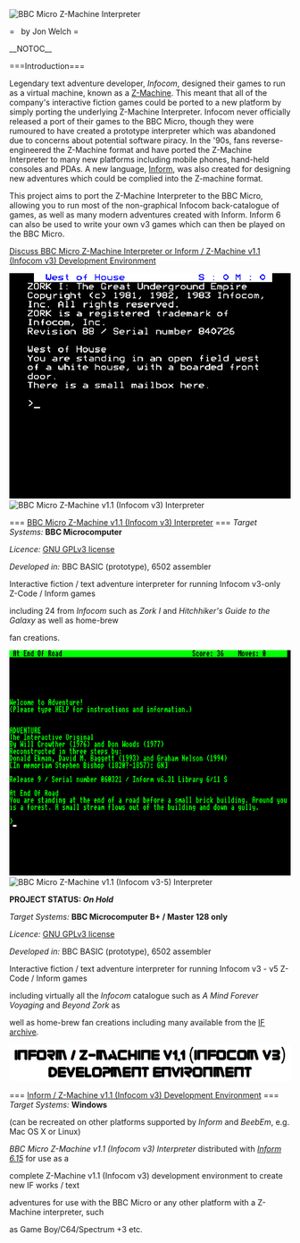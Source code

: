 <img src="Z-machineinterpreterlogo.png" title="fig:BBC Micro Z-Machine Interpreter" alt="BBC Micro Z-Machine Interpreter" width="300" height="163" />

=   by Jon Welch =



\_\_NOTOC\_\_



===Introduction===



Legendary text adventure developer, *Infocom*, designed their games to run as a virtual machine, known as a [Z-Machine](http://en.wikipedia.org/wiki/Z-machine_(interpreter)). This meant that all of the company's interactive fiction games could be ported to a new platform by simply porting the underlying Z-Machine Interpreter. Infocom never officially released a port of their games to the BBC Micro, though they were rumoured to have created a prototype interpreter which was abandoned due to concerns about potential software piracy. In the '90s, fans reverse-engineered the Z-Machine format and have ported the Z-Machine Interpreter to many new platforms including mobile phones, hand-held consoles and PDAs. A new language, [Inform](http://www.inform-fiction.org/), was also created for designing new adventures which could be complied into the Z-machine format.



This project aims to port the Z-Machine Interpreter to the BBC Micro, allowing you to run most of the non-graphical Infocom back-catalogue of games, as well as many modern adventures created with Inform. Inform 6 can also be used to write your own v3 games which can then be played on the BBC Micro.



[Discuss BBC Micro Z-Machine Interpreter or Inform / Z-Machine v1.1 (Infocom v3) Development Environment](http://www.retrosoftware.co.uk/forum/viewforum.php?f=30)

![](./images/BBCModelBZMachineInterpreter-zorkIz3.png "fig:BBCModelBZMachineInterpreter-zorkIz3.png") <img src="z-machineinterpreterv3logo.png" title="fig:BBC Micro Z-Machine v1.1 (Infocom v3) Interpreter" alt="BBC Micro Z-Machine v1.1 (Infocom v3) Interpreter" width="400" height="94" />

=== [BBC Micro Z-Machine v1.1 (Infocom v3) Interpreter](BBC_Micro_Z-Machine_Interpreter_v3 "wikilink") === *Target Systems:* **BBC Microcomputer**

*Licence:* [GNU GPLv3 license](http://en.wikipedia.org/wiki/GNU_General_Public_License)

*Developed in:* BBC BASIC (prototype), 6502 assembler

Interactive fiction / text adventure interpreter for running Infocom v3-only Z-Code / Inform games

including 24 from *Infocom* such as *Zork I* and *Hitchhiker's Guide to the Galaxy* as well as home-brew

fan creations.

![](./images/BBCMasterZMachineInterpreter-Adventz5.png "fig:BBCMasterZMachineInterpreter-Adventz5.png") <img src="z-machineinterpreterv35logo.png" title="fig:BBC Micro Z-Machine v1.1 (Infocom v3-5) Interpreter" alt="BBC Micro Z-Machine v1.1 (Infocom v3-5) Interpreter" width="400" height="93" />

**PROJECT STATUS: *On Hold***

*Target Systems:* **BBC Microcomputer B+ / Master 128 only**

*Licence:* [GNU GPLv3 license](http://en.wikipedia.org/wiki/GNU_General_Public_License)

*Developed in:* BBC BASIC (prototype), 6502 assembler

Interactive fiction / text adventure interpreter for running Infocom v3 - v5 Z-Code / Inform games

including virtually all the *Infocom* catalogue such as *A Mind Forever Voyaging* and *Beyond Zork* as

well as home-brew fan creations including many available from the [IF archive](http://mirror.ifarchive.org/if-archive/games/zcode/).

![](./images/informv3idelogo.png)

=== [Inform / Z-Machine v1.1 (Infocom v3) Development Environment](BBC_Micro_Z-Machine_Interpreter_informz3 "wikilink") === *Target Systems:* **Windows**

(can be recreated on other platforms supported by *Inform* and *BeebEm*, e.g. Mac OS X or Linux)

*BBC Micro Z-Machine v1.1 (Infocom v3) Interpreter* distributed with [*Inform 6.15*](http://www.inform-fiction.org/inform6.html) for use as a

complete Z-Machine v1.1 (Infocom v3) development environment to create new IF works / text

adventures for use with the BBC Micro or any other platform with a Z-Machine interpreter, such

as Game Boy/C64/Spectrum +3 etc.





